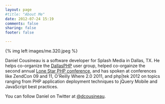 ```yaml
---
layout: page
#title: "About Me"
date: 2012-07-24 15:19
comments: false
sharing: false
footer: false

---
```


{% img left images/me.320.jpeg %}

Daniel Cousineau is a software developer for Splash Media in Dallas, TX. He helps co-organize the [DallasPHP](http://phpdallas.org/) user group, helped co-orgainze the second annual [Lone Star PHP conference](http://lonestarphp.com/), and has spoken at conferences like ZendCon 09 and 11, O'Reilly Where 2.0 2011, and php|tek 2012 on topics ranging from PHP application deployment techniques to jQuery Mobile and JavaScript best practices.

You can follow Daniel on Twitter at [@dcousineau](http://twitter.com/dcousineau).